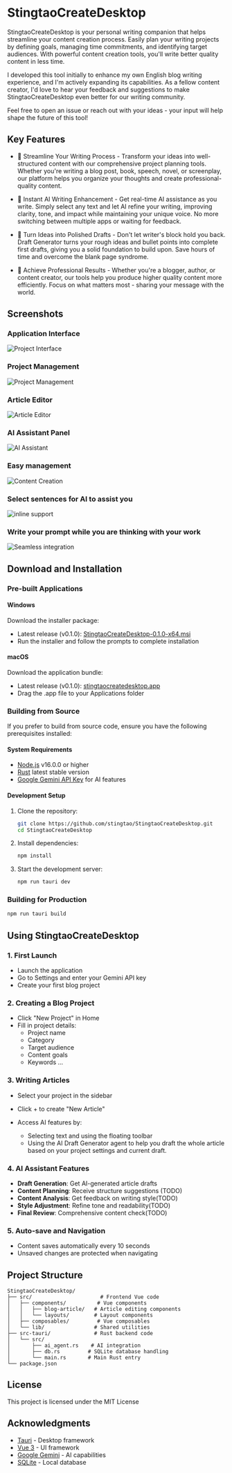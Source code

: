 # StingtaoCreateDesktop

StingtaoCreateDesktop is your personal writing companion that helps streamline your content creation process. Easily plan your writing projects by defining goals, managing time commitments, and identifying target audiences. With powerful content creation tools, you'll write better quality content in less time.

I developed this tool initially to enhance my own English blog writing experience, and I'm actively expanding its capabilities. As a fellow content creator, I'd love to hear your feedback and suggestions to make StingtaoCreateDesktop even better for our writing community.

Feel free to open an issue or reach out with your ideas - your input will help shape the future of this tool!


## Key Features

- 🤖 Streamline Your Writing Process - Transform your ideas into well-structured content with our comprehensive project planning tools. Whether you're writing a blog post, book, speech, novel, or screenplay, our platform helps you organize your thoughts and create professional-quality content.

- 📝 Instant AI Writing Enhancement - Get real-time AI assistance as you write. Simply select any text and let AI refine your writing, improving clarity, tone, and impact while maintaining your unique voice. No more switching between multiple apps or waiting for feedback.

- 💾 Turn Ideas into Polished Drafts - Don't let writer's block hold you back.  Draft Generator turns your rough ideas and bullet points into complete first drafts, giving you a solid foundation to build upon. Save hours of time and overcome the blank page syndrome.

- 🎯 Achieve Professional Results - Whether you're a blogger, author, or content creator, our tools help you produce higher quality content more efficiently. Focus on what matters most - sharing your message with the world.

## Screenshots

### Application Interface
![Project Interface](screenshots/Screenshot%202025-04-17%20at%202.27.55%E2%80%AFAM.png)

### Project Management
![Project Management](screenshots/Screenshot%202025-04-17%20at%202.28.25%E2%80%AFAM.png)

### Article Editor
![Article Editor](screenshots/Screenshot%202025-04-17%20at%202.29.42%E2%80%AFAM.png)

### AI Assistant Panel
![AI Assistant](screenshots/Screenshot%202025-04-17%20at%202.30.14%E2%80%AFAM.png)

### Easy management
![Content Creation](screenshots/Screenshot%202025-04-17%20at%202.31.12%E2%80%AFAM.png)

### Select sentences for AI to assist you
![inline support](screenshots/Screenshot%202025-04-17%20at%202.33.39%E2%80%AFAM.png)

### Write your prompt while you are thinking with your work
![Seamless integration](screenshots/Screenshot%202025-04-17%20at%202.33.52%E2%80%AFAM.png)

## Download and Installation

### Pre-built Applications

#### Windows
Download the installer package:
- Latest release (v0.1.0): [StingtaoCreateDesktop-0.1.0-x64.msi](https://github.com/stingtao/stingtaoCreateDesktop/releases/download/v0.1/stingtaocreatedesktop_0.1.0_x64_en-US.msi)
- Run the installer and follow the prompts to complete installation

#### macOS
Download the application bundle:
- Latest release (v0.1.0): [stingtaocreatedesktop.app](https://github.com/stingtao/stingtaoCreateDesktop/releases/download/v0.1/stingtaocreatedesktop.app.zip)
- Drag the .app file to your Applications folder

### Building from Source

If you prefer to build from source code, ensure you have the following prerequisites installed:

#### System Requirements
- [Node.js](https://nodejs.org/) v16.0.0 or higher
- [Rust](https://www.rust-lang.org/tools/install) latest stable version
- [Google Gemini API Key](https://deepmind.google/technologies/gemini/) for AI features

#### Development Setup

1. Clone the repository:
   ```bash
   git clone https://github.com/stingtao/StingtaoCreateDesktop.git
   cd StingtaoCreateDesktop
   ```

2. Install dependencies:
   ```bash
   npm install
   ```


4. Start the development server:
   ```bash
   npm run tauri dev
   ```

### Building for Production

```bash
npm run tauri build
```

## Using StingtaoCreateDesktop

### 1. First Launch
- Launch the application
- Go to Settings and enter your Gemini API key
- Create your first blog project

### 2. Creating a Blog Project
- Click "New Project" in Home
- Fill in project details:
  - Project name
  - Category
  - Target audience
  - Content goals
  - Keywords
  ...

### 3. Writing Articles
- Select your project in the sidebar
- Click + to create "New Article"

- Access AI features by:
  - Selecting text and using the floating toolbar
  - Using the AI Draft Generator agent to help you draft the whole article based on your project settings and current draft.

### 4. AI Assistant Features
- **Draft Generation**: Get AI-generated article drafts
- **Content Planning**: Receive structure suggestions (TODO)
- **Content Analysis**: Get feedback on writing style(TODO)
- **Style Adjustment**: Refine tone and readability(TODO)
- **Final Review**: Comprehensive content check(TODO)

### 5. Auto-save and Navigation
- Content saves automatically every 10 seconds
- Unsaved changes are protected when navigating


## Project Structure

```
StingtaoCreateDesktop/
├── src/                      # Frontend Vue code
│   ├── components/          # Vue components
│   │   ├── blog-article/   # Article editing components
│   │   └── layouts/        # Layout components
│   ├── composables/         # Vue composables
│   └── lib/                # Shared utilities
├── src-tauri/              # Rust backend code
│   └── src/
│       ├── ai_agent.rs    # AI integration
│       ├── db.rs         # SQLite database handling
│       └── main.rs       # Main Rust entry
└── package.json
```



## License

This project is licensed under the MIT License 

## Acknowledgments

- [Tauri](https://tauri.app/) - Desktop framework
- [Vue 3](https://vuejs.org/) - UI framework
- [Google Gemini](https://deepmind.google/technologies/gemini/) - AI capabilities
- [SQLite](https://www.sqlite.org/) - Local database

